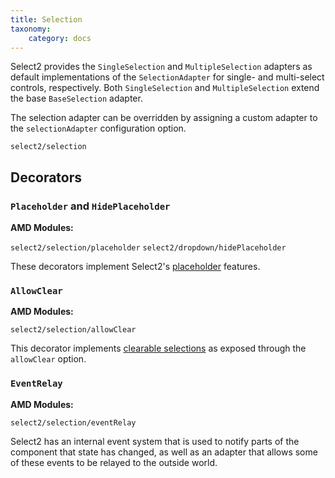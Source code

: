 ```yaml
---
title: Selection
taxonomy:
    category: docs
---
```


Select2 provides the `SingleSelection` and `MultipleSelection` adapters as default implementations of the `SelectionAdapter` for single- and multi-select controls, respectively.  Both `SingleSelection` and `MultipleSelection` extend the base `BaseSelection` adapter.

The selection adapter can be overridden by assigning a custom adapter to the `selectionAdapter` configuration option.

`select2/selection`

## Decorators

### `Placeholder` and `HidePlaceholder`

**AMD Modules:**

`select2/selection/placeholder`
`select2/dropdown/hidePlaceholder`

These decorators implement Select2's [placeholder](/placeholders) features.


### `AllowClear`

**AMD Modules:**

`select2/selection/allowClear`

This decorator implements [clearable selections](/selections#clearable-selections) as exposed through the `allowClear` option.

### `EventRelay`

**AMD Modules:**

`select2/selection/eventRelay`

Select2 has an internal event system that is used to notify parts of the component that state has changed, as well as an adapter that allows some of these events to be relayed to the outside world.
